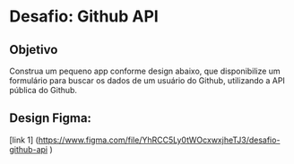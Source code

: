 # Desafio: Github API

## Objetivo

Construa um pequeno app conforme design abaixo, que disponibilize um formulário para buscar os dados de um usuário do Github, utilizando a API pública do Github.

## Design Figma:
[link 1] (https://www.figma.com/file/YhRCC5Ly0tWOcxwxjheTJ3/desafio-github-api
)

